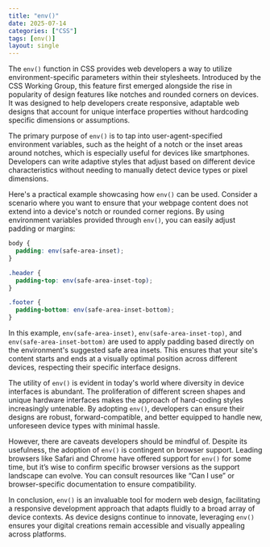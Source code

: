 ```yaml
---
title: "env()"
date: 2025-07-14
categories: ["CSS"]
tags: [env()]
layout: single
---
```


The `env()` function in CSS provides web developers a way to utilize environment-specific parameters within their stylesheets. Introduced by the CSS Working Group, this feature first emerged alongside the rise in popularity of design features like notches and rounded corners on devices. It was designed to help developers create responsive, adaptable web designs that account for unique interface properties without hardcoding specific dimensions or assumptions.

The primary purpose of `env()` is to tap into user-agent-specified environment variables, such as the height of a notch or the inset areas around notches, which is especially useful for devices like smartphones. Developers can write adaptive styles that adjust based on different device characteristics without needing to manually detect device types or pixel dimensions.

Here's a practical example showcasing how `env()` can be used. Consider a scenario where you want to ensure that your webpage content does not extend into a device's notch or rounded corner regions. By using environment variables provided through `env()`, you can easily adjust padding or margins:

```css
body {
  padding: env(safe-area-inset);
}

.header {
  padding-top: env(safe-area-inset-top);
}

.footer {
  padding-bottom: env(safe-area-inset-bottom);
}
```

In this example, `env(safe-area-inset)`, `env(safe-area-inset-top)`, and `env(safe-area-inset-bottom)` are used to apply padding based directly on the environment's suggested safe area insets. This ensures that your site's content starts and ends at a visually optimal position across different devices, respecting their specific interface designs.

The utility of `env()` is evident in today's world where diversity in device interfaces is abundant. The proliferation of different screen shapes and unique hardware interfaces makes the approach of hard-coding styles increasingly untenable. By adopting `env()`, developers can ensure their designs are robust, forward-compatible, and better equipped to handle new, unforeseen device types with minimal hassle.

However, there are caveats developers should be mindful of. Despite its usefulness, the adoption of `env()` is contingent on browser support. Leading browsers like Safari and Chrome have offered support for `env()` for some time, but it’s wise to confirm specific browser versions as the support landscape can evolve. You can consult resources like “Can I use” or browser-specific documentation to ensure compatibility.

In conclusion, `env()` is an invaluable tool for modern web design, facilitating a responsive development approach that adapts fluidly to a broad array of device contexts. As device designs continue to innovate, leveraging `env()` ensures your digital creations remain accessible and visually appealing across platforms.
